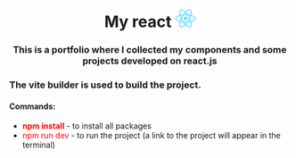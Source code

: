 <h1 align="center">My react <img src="https://github.com/XXXmez/my-react/blob/main/react.svg" height="32"/></h1>
<h3 align="center">This is a portfolio where I collected my components and some projects developed on react.js</h3>

<h3>The vite builder is used to build the project.</h3>

<h4>Commands:</h4>
<ul>
	<li><font color="red"><b>npm install</b></font> - to install all packages</li>
	<li><font color="red">npm run dev</font> - to run the project (a link to the project will appear in the terminal)</li>
</ul>
